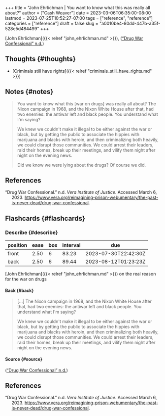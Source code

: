 +++
title = "John Ehrlichman | You want to know what this was really all about?"
author = ["Cash Weaver"]
date = 2023-03-06T06:35:00-08:00
lastmod = 2023-07-25T10:52:27-07:00
tags = ["reference", "reference"]
categories = ["reference"]
draft = false
slug = "a0010be4-80dd-447b-a35f-528e5d484499"
+++

[John Ehrlichman]({{< relref "john_ehrlichman.md" >}}), (<a href="#citeproc_bib_item_1">“Drug War Confessional” n.d.</a>)


## Thoughts {#thoughts}

-   [Criminals still have rights]({{< relref "criminals_still_have_rights.md" >}})


## Notes {#notes}

> You want to know what this [war on drugs] was really all about? The Nixon campaign in 1968, and the Nixon White House after that, had two enemies: the antiwar left and black people. You understand what I'm saying?
>
> We knew we couldn't make it illegal to be either against the war or black, but by getting the public to associate the hippies with marijuana and blacks with heroin, and then criminalizing both heavily, we could disrupt those communities. We could arrest their leaders, raid their homes, break up their meetings, and vilify them night after night on the evening news.
>
> Did we know we were lying about the drugs? Of course we did.

## References

<style>.csl-entry{text-indent: -1.5em; margin-left: 1.5em;}</style><div class="csl-bib-body">
  <div class="csl-entry"><a id="citeproc_bib_item_1"></a>“Drug War Confessional.” n.d. <i>Vera Institute of Justice</i>. Accessed March 6, 2023. <a href="https://www.vera.org/reimagining-prison-webumentary/the-past-is-never-dead/drug-war-confessional">https://www.vera.org/reimagining-prison-webumentary/the-past-is-never-dead/drug-war-confessional</a>.</div>
</div>


## Flashcards {#flashcards}


### Describe {#describe}

| position | ease | box | interval | due                  |
|----------|------|-----|----------|----------------------|
| front    | 2.50 | 6   | 83.23    | 2023-07-30T22:42:30Z |
| back     | 2.50 | 6   | 89.44    | 2023-08-12T01:23:23Z |

[John Ehrlichman]({{< relref "john_ehrlichman.md" >}}) on the real reason for the war on drugs


#### Back {#back}

> [...] The Nixon campaign in 1968, and the Nixon White House after that, had two enemies: the antiwar left and black people. You understand what I'm saying?
>
> We knew we couldn't make it illegal to be either against the war or black, but by getting the public to associate the hippies with marijuana and blacks with heroin, and then criminalizing both heavily, we could disrupt those communities. We could arrest their leaders, raid their homes, break up their meetings, and vilify them night after night on the evening news.


#### Source {#source}

(<a href="#citeproc_bib_item_1">“Drug War Confessional” n.d.</a>)

## References

<style>.csl-entry{text-indent: -1.5em; margin-left: 1.5em;}</style><div class="csl-bib-body">
  <div class="csl-entry"><a id="citeproc_bib_item_1"></a>“Drug War Confessional.” n.d. <i>Vera Institute of Justice</i>. Accessed March 6, 2023. <a href="https://www.vera.org/reimagining-prison-webumentary/the-past-is-never-dead/drug-war-confessional">https://www.vera.org/reimagining-prison-webumentary/the-past-is-never-dead/drug-war-confessional</a>.</div>
</div>
